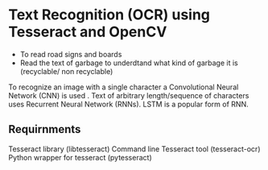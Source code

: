 # Text Recognition (OCR) using Tesseract and OpenCV

- To read road signs and boards 
- Read the text of garbage to underdtand what kind of garbage it is (recyclable/ non recyclable)

To recognize an image with a single character a Convolutional Neural Network (CNN) is used . 
Text of arbitrary length/sequence of characters uses Recurrent Neural Network (RNNs). LSTM is a popular form of RNN.

## Requirnments  

Tesseract library (libtesseract)
Command line Tesseract tool (tesseract-ocr)
Python wrapper for tesseract (pytesseract)
